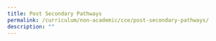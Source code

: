 ```yaml
---
title: Post Secondary Pathways
permalink: /curriculum/non-academic/cce/post-secondary-pathways/
description: ""
---
```

